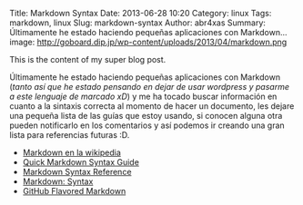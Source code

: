 Title: Markdown Syntax
Date: 2013-06-28 10:20
Category: linux
Tags: markdown, linux
Slug: markdown-syntax
Author: abr4xas
Summary: Últimamente he estado haciendo pequeñas aplicaciones con Markdown...
image: http://goboard.dip.jp/wp-content/uploads/2013/04/markdown.png

This is the content of my super blog post.

Últimamente he estado haciendo pequeñas aplicaciones con Markdown (*tanto así que he estado pensando en dejar de usar wordpress y pasarme a este lenguaje de marcado xD*) y me ha tocado buscar información en cuanto a la sintaxis correcta al momento de hacer un documento, les dejare una pequeña lista de las guías que estoy usando, si conocen alguna otra pueden notificarlo en los comentarios y así podemos ir creando una gran lista para referencias futuras :D.

 * [Markdown en la wikipedia](http://es.wikipedia.org/wiki/Markdown "Markdown en la wikipedia")
 * [Quick Markdown Syntax Guide](http://greg.vario.us/doc/markdown.txt "Quick Markdown Syntax Guide")
 * [Markdown Syntax Reference](http://five.squarespace.com/display/ShowHelp?section=Markdown "Markdown Syntax Reference")
 * [Markdown: Syntax](http://daringfireball.net/projects/markdown/syntax "Markdown: Syntax")
 * [GitHub Flavored Markdown](https://help.github.com/articles/github-flavored-markdown "GitHub Flavored Markdown")

